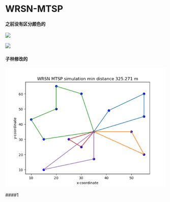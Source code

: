 # WRSN-MTSP

#### 之前没有区分颜色的

![](C:\WRSN-MTSP\image\Figure_1_wrsn_allocation.png)

![](C:\WRSN-MTSP\image\Figure_2_multiple_color_for_subroute.png)

#### 子林修改的

![单个颜色对应单个路径](.\image\single_color_for_subroute.png)

####1